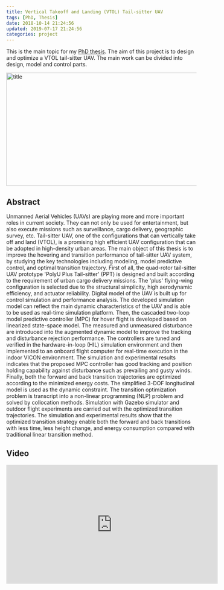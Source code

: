 ```yaml
---
title: Vertical Takeoff and Landing (VTOL) Tail-sitter UAV
tags: [PhD, Thesis]
date: 2018-10-14 21:24:56
updated: 2019-07-17 21:24:56
categories: project
---
```

This is the main topic for my [PhD thesis](http://ira.lib.polyu.edu.hk/handle/10397/80315). The aim of this project is to design and optimize a VTOL tail-sitter UAV. The main work can be divided into design, model and control parts.

<img src="/images/jiajia1.jpg" width = "550" height = "300" alt="title" align=center />

<!-- more -->

## Abstract

Unmanned Aerial Vehicles (UAVs) are playing more and more important roles in current society. They can not only be used for entertainment, but also execute missions such as surveillance, cargo delivery, geographic survey, etc. Tail-sitter UAV, one of the configurations that can vertically take off and land (VTOL), is a promising high efficient UAV configuration that can be adopted in high-density urban areas. The main object of this thesis is to improve the hovering and transition performance of tail-sitter UAV system, by studying the key technologies including modeling, model predictive control, and optimal transition trajectory. First of all, the quad-rotor tail-sitter UAV prototype 'PolyU Plus Tail-sitter' (PPT) is designed and built according to the requirement of urban cargo delivery missions. The 'plus' flying-wing configuration is selected due to the structural simplicity, high aerodynamic efficiency, and actuator reliability. Digital model of the UAV is built up for control simulation and performance analysis. The developed simulation model can reflect the main dynamic characteristics of the UAV and is able to be used as real-time simulation platform. Then, the cascaded two-loop model predictive controller (MPC) for hover flight is developed based on linearized state-space model. The measured and unmeasured disturbance are introduced into the augmented dynamic model to improve the tracking and disturbance rejection performance. The controllers are tuned and verified in the hardware-in-loop (HIL) simulation environment and then implemented to an onboard flight computer for real-time execution in the indoor VICON environment. The simulation and experimental results indicates that the proposed MPC controller has good tracking and position holding capability against disturbance such as prevailing and gusty winds. Finally, both the forward and back transition trajectories are optimized according to the minimized energy costs. The simplified 3-DOF longitudinal model is used as the dynamic constraint. The transition optimization problem is transcript into a non-linear programming (NLP) problem and solved by collocation methods. Simulation with Gazebo simulator and outdoor flight experiments are carried out with the optimized transition trajectories. The simulation and experimental results show that the optimized transition strategy enable both the forward and back transitions with less time, less height change, and energy consumption compared with traditional linear transition method.

## Video

<iframe width="560" height="315" src="https://www.youtube.com/embed/kYevywwGgjQ" frameborder="0" allowfullscreen></iframe>
